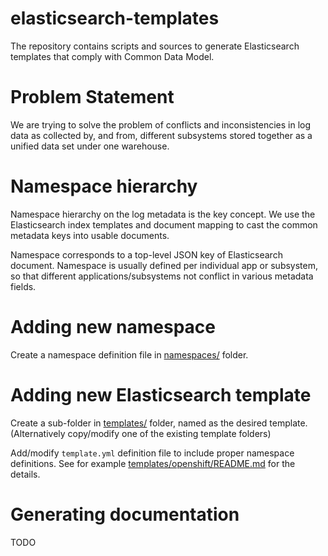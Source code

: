 # elasticsearch-templates

The repository contains scripts and sources to generate Elasticsearch templates
that comply with Common Data Model.

# Problem Statement

We are trying to solve the problem of conflicts and inconsistencies in log data
as collected by, and from, different subsystems stored together as a unified
data set under one warehouse.

# Namespace hierarchy

Namespace hierarchy on the log metadata is the key concept.
We use the Elasticsearch index templates and document mapping to cast the common
metadata keys into usable documents.

Namespace corresponds to a top-level JSON key of Elasticsearch document.
Namespace is usually defined per individual app or subsystem, so that different
applications/subsystems not conflict in various metadata fields.

# Adding new namespace

Create a namespace definition file in [namespaces/](namespaces/) folder.

# Adding new Elasticsearch template

Create a sub-folder in [templates/](templates/) folder, named as the desired
template. (Alternatively copy/modify one of the existing template folders)

Add/modify `template.yml` definition file to include proper namespace
definitions. See for example [templates/openshift/README.md](templates/openshift/README.md)
for the details.

# Generating documentation

TODO
